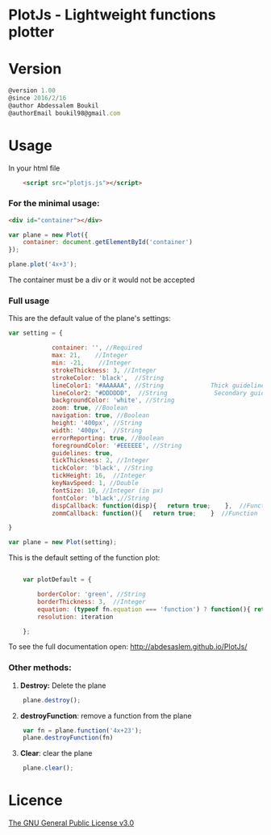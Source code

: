 PlotJs - Lightweight functions plotter
======

# Version
```javascript
@version 1.00
@since 2016/2/16
@author Abdessalem Boukil
@authorEmail boukil98@gmail.com
```
# Usage

In your html file 
```html
    <script src="plotjs.js"></script>
```

### For the minimal usage: 

```html
<div id="container"></div>
```

```javascript
var plane = new Plot({
    container: document.getElementById('container')
});

plane.plot('4x+3');
```

The container must be a div or it would not be accepted

### Full usage

This are the default value of the plane's settings:
```javascript
var setting = {

            container: '', //Required
            max: 21,    //Integer
            min: -21,	 //Integer     
            strokeThickness: 3, //Integer 
            strokeColor: 'black',  //String
            lineColor1: "#AAAAAA", //String             Thick guidelines 
            lineColor2: "#DDDDDD",  //String             Secondary guidelines
            backgroundColor: 'white', //String
            zoom: true, //Boolean
            navigation: true, //Boolean
            height: '400px', //String
            width: '400px',  //String
            errorReporting: true, //Boolean
            foregroundColor: '#EEEEEE', //String
            guidelines: true,
            tickThickness: 2, //Integer
            tickColor: 'black', //String
            tickHeight: 16,  //Integer
            keyNavSpeed: 1, //Double
            fontSize: 10, //Integer (in px)
            fontColor: 'black',//String
            dispCallback: function(disp){	return true;	},  //Function
            zommCallback: function(){	return true;	}  //Function

}

var plane = new Plot(setting);
```

This is the default setting of the function plot:
```javascript

	var plotDefault = { 

		borderColor: 'green', //String
		borderThickness: 3,  //Integer
		equation: (typeof fn.equation === 'function') ? function(){ return; } : '',  //Depends on the type of the equation variable
		resolution: iteration 

	};
```

To see the full documentation open: http://abdesaslem.github.io/PlotJs/

### Other methods:

1. **Destroy:** Delete the plane
```javascript
    plane.destroy();
```

2. **destroyFunction**: remove a function from the plane
```javascript
    var fn = plane.function('4x+23');
    plane.destroyFunction(fn)
```

3. **Clear**: clear the plane
```javascript
    plane.clear();
```

# Licence

[The GNU General Public License v3.0](https://help.github.com/articles/basic-writing-and-formatting-syntax/)


